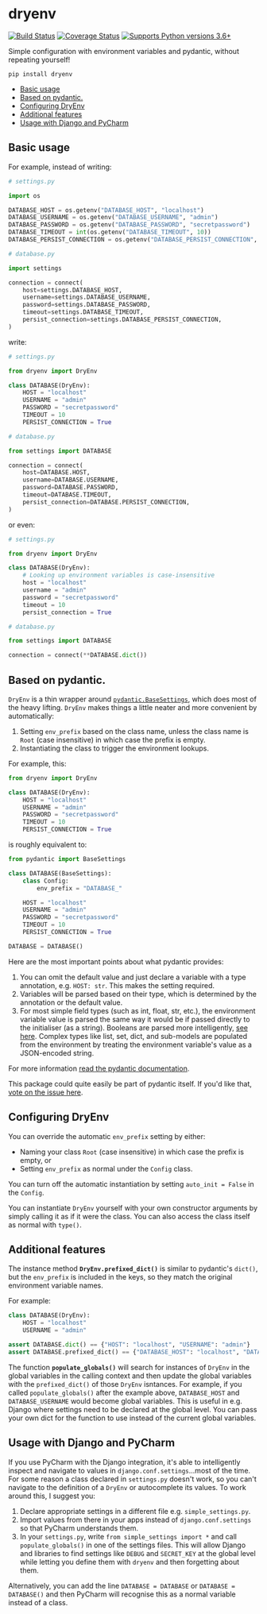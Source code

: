 # dryenv

[![Build Status](https://travis-ci.org/alexmojaki/dryenv.svg?branch=master)](https://travis-ci.org/alexmojaki/dryenv) [![Coverage Status](https://coveralls.io/repos/github/alexmojaki/dryenv/badge.svg?branch=master)](https://coveralls.io/github/alexmojaki/dryenv?branch=master) [![Supports Python versions 3.6+](https://img.shields.io/pypi/pyversions/dryenv.svg)](https://pypi.python.org/pypi/dryenv)

Simple configuration with environment variables and pydantic, without repeating yourself!

    pip install dryenv

- [Basic usage](#basic-usage)
- [Based on pydantic.](#based-on-pydantic)
- [Configuring DryEnv](#configuring-dryenv)
- [Additional features](#additional-features)
- [Usage with Django and PyCharm](#usage-with-django-and-pycharm)

## Basic usage

For example, instead of writing:

```python
# settings.py

import os

DATABASE_HOST = os.getenv("DATABASE_HOST", "localhost")
DATABASE_USERNAME = os.getenv("DATABASE_USERNAME", "admin")
DATABASE_PASSWORD = os.getenv("DATABASE_PASSWORD", "secretpassword")
DATABASE_TIMEOUT = int(os.getenv("DATABASE_TIMEOUT", 10))
DATABASE_PERSIST_CONNECTION = os.getenv("DATABASE_PERSIST_CONNECTION", "true").lower() == "true"

# database.py

import settings

connection = connect(
    host=settings.DATABASE_HOST,
    username=settings.DATABASE_USERNAME,
    password=settings.DATABASE_PASSWORD,
    timeout=settings.DATABASE_TIMEOUT,
    persist_connection=settings.DATABASE_PERSIST_CONNECTION,
)
```

write:

```python
# settings.py

from dryenv import DryEnv

class DATABASE(DryEnv):
    HOST = "localhost"
    USERNAME = "admin"
    PASSWORD = "secretpassword"
    TIMEOUT = 10
    PERSIST_CONNECTION = True

# database.py

from settings import DATABASE

connection = connect(
    host=DATABASE.HOST,
    username=DATABASE.USERNAME,
    password=DATABASE.PASSWORD,
    timeout=DATABASE.TIMEOUT,
    persist_connection=DATABASE.PERSIST_CONNECTION,
)
```

or even:

```python
# settings.py

from dryenv import DryEnv

class DATABASE(DryEnv):
    # Looking up environment variables is case-insensitive
    host = "localhost"
    username = "admin"
    password = "secretpassword"
    timeout = 10
    persist_connection = True

# database.py

from settings import DATABASE

connection = connect(**DATABASE.dict())
```

## Based on pydantic.

`DryEnv` is a thin wrapper around [`pydantic.BaseSettings`](https://pydantic-docs.helpmanual.io/usage/settings/), which does most of the heavy lifting. `DryEnv` makes things a little neater and more convenient by automatically:

1. Setting `env_prefix` based on the class name, unless the class name is `Root` (case insensitive) in which case the prefix is empty.
2. Instantiating the class to trigger the environment lookups.

For example, this:

```python
from dryenv import DryEnv

class DATABASE(DryEnv):
    HOST = "localhost"
    USERNAME = "admin"
    PASSWORD = "secretpassword"
    TIMEOUT = 10
    PERSIST_CONNECTION = True
```

is roughly equivalent to:

```python
from pydantic import BaseSettings

class DATABASE(BaseSettings):
    class Config:
        env_prefix = "DATABASE_"

    HOST = "localhost"
    USERNAME = "admin"
    PASSWORD = "secretpassword"
    TIMEOUT = 10
    PERSIST_CONNECTION = True

DATABASE = DATABASE()
```

Here are the most important points about what pydantic provides:

1. You can omit the default value and just declare a variable with a type annotation, e.g. `HOST: str`. This makes the setting required.
2. Variables will be parsed based on their type, which is determined by the annotation or the default value.
3. For most simple field types (such as int, float, str, etc.), the environment variable value is parsed the same way it would be if passed directly to the initialiser (as a string). Booleans are parsed more intelligently, [see here](https://pydantic-docs.helpmanual.io/usage/types/#booleans). Complex types like list, set, dict, and sub-models are populated from the environment by treating the environment variable's value as a JSON-encoded string.

For more information [read the pydantic documentation](https://pydantic-docs.helpmanual.io/usage/settings/).

This package could quite easily be part of pydantic itself. If you'd like that, [vote on the issue here](https://github.com/samuelcolvin/pydantic/issues/1450).

## Configuring DryEnv

You can override the automatic `env_prefix` setting by either:

- Naming your class `Root` (case insensitive) in which case the prefix is empty, or
- Setting `env_prefix` as normal under the `Config` class.

You can turn off the automatic instantiation by setting `auto_init = False` in the `Config`.

You can instantiate `DryEnv` yourself with your own constructor arguments by simply calling it as if it were the class. You can also access the class itself as normal with `type()`.

## Additional features

The instance method **`DryEnv.prefixed_dict()`** is similar to pydantic's `dict()`, but the `env_prefix` is included in the keys, so they match the original environment variable names.

For example:

```python
class DATABASE(DryEnv):
    HOST = "localhost"
    USERNAME = "admin"

assert DATABASE.dict() == {"HOST": "localhost", "USERNAME": "admin"}
assert DATABASE.prefixed_dict() == {"DATABASE_HOST": "localhost", "DATABASE_USERNAME": "admin"}
```

The function **`populate_globals()`** will search for instances of `DryEnv` in the global variables in the calling context and then update the global variables with the `prefixed_dict()` of those `DryEnv` isntances. For example, if you called `populate_globals()` after the example above, `DATABASE_HOST` and `DATABASE_USERNAME` would become global variables. This is useful in e.g. Django where settings need to be declared at the global level. You can pass your own dict for the function to use instead of the current global variables.

## Usage with Django and PyCharm

If you use PyCharm with the Django integration, it's able to intelligently inspect and navigate to values in `django.conf.settings`...most of the time. For some reason a class declared in `settings.py` doesn't work, so you can't navigate to the definition of a `DryEnv` or autocomplete its values. To work around this, I suggest you:

1. Declare appropriate settings in a different file e.g. `simple_settings.py`.
2. Import values from there in your apps instead of `django.conf.settings` so that PyCharm understands them.
3. In your `settings.py`, write `from simple_settings import *` and call `populate_globals()` in one of the settings files. This will allow Django and libraries to find settings like `DEBUG` and `SECRET_KEY` at the global level while letting you define them with `dryenv` and then forgetting about them.

Alternatively, you can add the line `DATABASE = DATABASE` or `DATABASE = DATABASE()` and then PyCharm will recognise this as a normal variable instead of a class.
